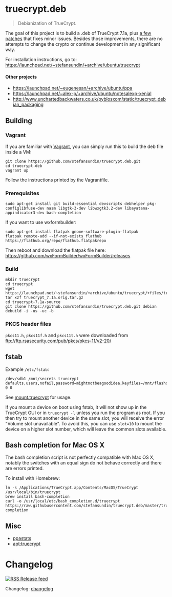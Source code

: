 # truecrypt.deb

> Debianization of TrueCrypt.

The goal of this project is to build a .deb of TrueCrypt 7.1a, plus [a few patches](patches) that fixes minor issues. Besides those improvements, there are no attempts to change the crypto or continue development in any significant way.

For installation instructions, go to: https://launchpad.net/~stefansundin/+archive/ubuntu/truecrypt

#### Other projects

- https://launchpad.net/~eugenesan/+archive/ubuntu/ppa
- https://launchpad.net/~alex-p/+archive/ubuntu/notesalexp-xenial
- http://www.unchartedbackwaters.co.uk/pyblosxom/static/truecrypt_debian_packaging


## Building

### Vagrant

If you are familiar with [Vagrant](https://www.vagrantup.com/), you can simply run this to build the deb file inside a VM:

```shell
git clone https://github.com/stefansundin/truecrypt.deb.git
cd truecrypt.deb
vagrant up
```

Follow the instructions printed by the Vagrantfile.

### Prerequisites

```shell
sudo apt-get install git build-essential devscripts debhelper pkg-configlibfuse-dev nasm libgtk-3-dev libwxgtk3.2-dev libayatana-appindicator3-dev bash-completion
```

If you want to use wxformbuilder:

```shell
sudo apt-get install flatpak gnome-software-plugin-flatpak
flatpak remote-add --if-not-exists flathub https://flathub.org/repo/flathub.flatpakrepo
```

Then reboot and download the flatpak file here: https://github.com/wxFormBuilder/wxFormBuilder/releases

### Build

```shell
mkdir truecrypt
cd truecrypt
wget https://launchpad.net/~stefansundin/+archive/ubuntu/truecrypt/+files/truecrypt_7.1a.orig.tar.gz
tar xzf truecrypt_7.1a.orig.tar.gz
cd truecrypt-7.1a-source
git clone https://github.com/stefansundin/truecrypt.deb.git debian
debuild -i -us -uc -b
```

### PKCS header files

`pkcs11.h`, `pkcs11f.h` and `pkcs11t.h` were downloaded from ftp://ftp.rsasecurity.com/pub/pkcs/pkcs-11/v2-20/

## fstab

Example `/etc/fstab`:

```
/dev/sdb1 /mnt/secrets truecrypt defaults,users,nofail,password=mightnotbeagoodidea,keyfiles=/mnt/flashdrive/keyfile 0 0
```

See [mount.truecrypt](mount.truecrypt) for usage.

If you mount a device on boot using fstab, it will not show up in the TrueCrypt GUI or in `truecrypt -l` unless you run the program as root. If you then try to mount another device in the same slot, you will receive the error "Volume slot unavailable". To avoid this, you can use `slot=10` to mount the device on a higher slot number, which will leave the common slots available.

## Bash completion for Mac OS X

The bash completion script is not perfectly compatible with Mac OS X, notably the switches with an equal sign do not behave correctly and there are errors printed.

To install with Homebrew:

```shell
ln -s /Applications/TrueCrypt.app/Contents/MacOS/TrueCrypt /usr/local/bin/truecrypt
brew install bash-completion
curl -o /usr/local/etc/bash_completion.d/truecrypt https://raw.githubusercontent.com/stefansundin/truecrypt.deb/master/truecrypt.bash-completion
```


## Misc

- [ppastats](https://stefansundin.github.io/truecrypt.deb/)
- [apt:truecrypt](http://www.appnr.com/install/truecrypt)


# Changelog

[![RSS](https://stefansundin.github.io/img/feed.png) Release feed](https://github.com/stefansundin/truecrypt.deb/releases.atom)

Changelog: [changelog](changelog)
